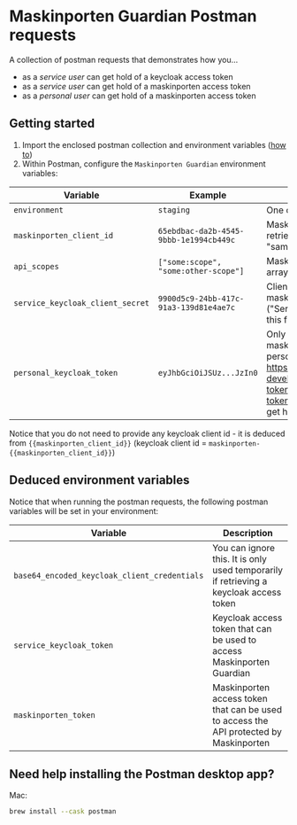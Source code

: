 # Maskinporten Guardian Postman requests

A collection of postman requests that demonstrates how you...
* as a _service user_ can get hold of a keycloak access token
* as a _service user_ can get hold of a maskinporten access token
* as a _personal user_ can get hold of a maskinporten access token


## Getting started

1. Import the enclosed postman collection and environment variables ([how to](https://learning.postman.com/docs/getting-started/importing-and-exporting-data/))
2. Within Postman, configure the `Maskinporten Guardian` environment variables:

Variable                         | Example                                | Description
-------------------------------- | -------------------------------------- | --------------------------------------------
`environment`                    | `staging`                              | One of: `staging`, `prod`
`maskinporten_client_id`         | `65ebdbac-da2b-4545-9bbb-1e1994cb449c` | Maskinporten client ID as retrieved from "samhandlingsportalen"
`api_scopes`                     | `["some:scope", "some:other-scope"]`   | Maskinporten data scopes (json array)
`service_keycloak_client_secret` | `9900d5c9-24bb-417c-91a3-139d81e4ae7c` | Client secret for the maskinporten keycloak client ("Service account user"). Get this from #hjelp_bip.
`personal_keycloak_token`        | `eyJhbGciOiJSUz...JzIn0`               | Only needed if accessing maskinporten guardian as a personal user. See https://docs.dapla.ssb.no/dapla-developer/auth-tokens/#keycloak-personal-token for instructions on how to get hold of your token

Notice that you do not need to provide any keycloak client id - it is deduced from `{{maskinporten_client_id}}` (keycloak client id = `maskinporten-{{maskinporten_client_id}}`)


## Deduced environment variables

Notice that when running the postman requests, the following postman variables will be set in your environment: 

Variable                                     |  Description
-------------------------------------------- | -------------------------------------------------------------------------
`base64_encoded_keycloak_client_credentials` | You can ignore this. It is only used temporarily if retrieving a keycloak access token
`service_keycloak_token`                     | Keycloak access token that can be used to access Maskinporten Guardian
`maskinporten_token`                         | Maskinporten access token that can be used to access the API protected by Maskinporten


## Need help installing the Postman desktop app?

Mac:
```sh
brew install --cask postman
```
